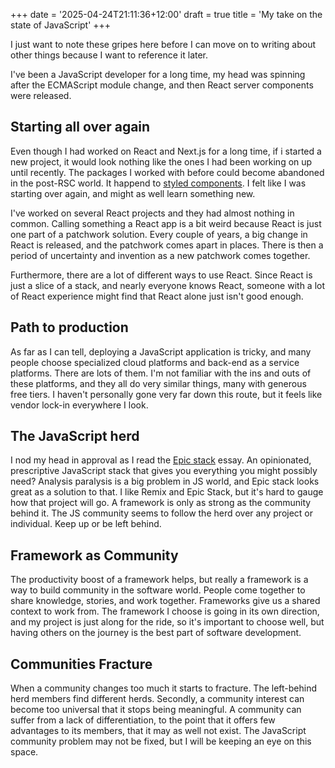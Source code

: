 +++
date = '2025-04-24T21:11:36+12:00'
draft = true
title = 'My take on the state of JavaScript'
+++

I just want to note these gripes here before I can move on to writing about other things because
I want to reference it later.

I've been a JavaScript developer for a long time, my head was spinning after the ECMAScript module change,
and then React server components were released.

## Starting all over again

Even though I had worked on React and Next.js for a long time, if i started a new project,
it would look nothing like the ones I had been working on up until recently.
The packages I worked with before could become abandoned in the post-RSC world.
It happend to [styled components](https://github.com/orgs/styled-components/discussions/5568).
I felt like I was starting over again, and might as well learn something new.

I've worked on several React projects and they had almost nothing in common.
Calling something a React app is a bit weird because React is just one part of a patchwork solution.
Every couple of years, a big change in React is released, and the patchwork comes apart in places.
There is then a period of uncertainty and invention as a new patchwork comes together.

Furthermore, there are a lot of different ways to use React. Since React is just a slice of a stack, and nearly everyone knows React, someone with a lot of React experience might find that React alone just isn't good enough.

## Path to production

As far as I can tell, deploying a JavaScript application is tricky, and many people choose specialized cloud platforms and back-end as a service platforms. There are lots of them. I'm not familiar with the ins and outs of these platforms, and they all do very similar things, many with generous free tiers. I haven't personally gone very far down this route, but it feels like vendor lock-in everywhere I look.

## The JavaScript herd

I nod my head in approval as I read the [Epic stack](https://www.epicweb.dev/epic-stack) essay.
An opinionated, prescriptive JavaScript stack that gives you everything you might possibly need?
Analysis paralysis is a big problem in JS world, and Epic stack looks great as a solution to that.
I like Remix and Epic Stack, but it's hard to gauge how that project will go.
A framework is only as strong as the community behind it.
The JS community seems to follow the herd over any project or individual.
Keep up or be left behind.

## Framework as Community

The productivity boost of a framework helps, but really a framework is a way to build community in the software world. People come together to share knowledge, stories, and work together. Frameworks give us a shared context to work from. The framework I choose is going in its own direction, and my project is just along for the ride, so it's important to choose well, but having
others on the journey is the best part of software development.

## Communities Fracture

When a community changes too much it starts to fracture. The left-behind herd members find different herds. Secondly, a community interest can become too universal that it stops being meaningful. A community can suffer from a lack of differentiation, to the point that it offers few advantages to its members, that it may as well not exist. The JavaScript community problem may not be fixed, but I will be keeping an eye on this space.